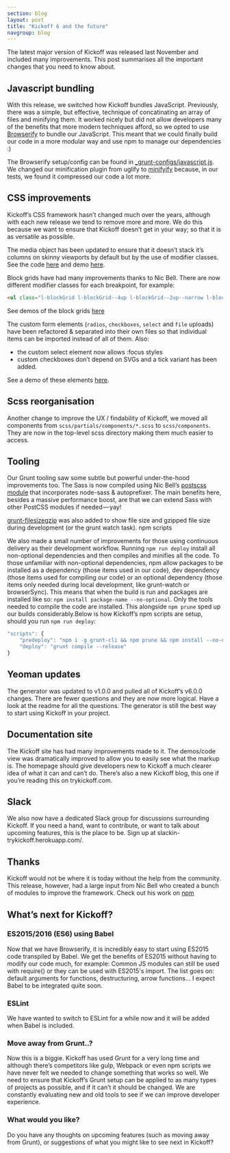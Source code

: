```yaml
---
section: blog
layout: post
title: "Kickoff 6 and the future"
navgroup: blog
---
```

The latest major version of Kickoff was released last November and included many improvements. This post summarises all the important changes that you need to know about.

## Javascript bundling

With this release, we switched how Kickoff bundles JavaScript. Previously, there was a simple, but effective, technique of concatinating an array of files and minifying them. It worked nicely but did not allow developers many of the benefits that more modern techniques afford, so we opted to use [Browserify](http://browserify.org/) to bundle our JavaScript. This meant that we could finally build our code in a more modular way and use npm to manage our dependencies :)

The Browserify setup/config can be found in [_grunt-configs/javascript.js](https://github.com/TryKickoff/kickoff/blob/master/_grunt-configs/javascript.js). We changed our minification plugin from uglify to [minifyify](https://github.com/ben-ng/minifyify) because, in our tests, we found it compressed our code a lot more.

## CSS improvements

Kickoff’s CSS framework hasn’t changed much over the years, although with each new release we tend to remove more and more. We do this because we want to ensure that Kickoff doesn’t get in your way; so that it is as versatile as possible.

The media object has been updated to ensure that it doesn’t stack it’s columns on skinny viewports by default but by the use of modifier classes. See the code [here](https://github.com/TryKickoff/kickoff/blob/master/assets/src/scss/components/_media-object.scss) and demo [here](http://trykickoff.com/demos/components.html#mediaobject).

Block grids have had many improvements thanks to Nic Bell. There are now different modifier classes for each breakpoint, for example:

```html
<ul class="l-blockGrid l-blockGrid--4up l-blockGrid--2up--narrow l-blockGrid--6up--wide">
```

See demos of the block grids [here](http://trykickoff.com/demos/components.html#blockgrids)

The custom form elements (`radios`, `checkboxes`, `select` and `file` uploads) have been refactored & separated into their own files so that individual items can be imported instead of all of them. Also:

* the custom select element now allows :focus styles
* custom checkboxes don’t depend on SVGs and a tick variant has been added.

See a demo of these elements [here](http://trykickoff.com/demos/forms.html#customfields).

## Scss reorganisation

Another change to improve the UX / findability of Kickoff, we moved all components from `scss/partials/components/*.scss` to `scss/components`. They are now in the top-level scss directory making them much easier to access.

## Tooling

Our Grunt tooling saw some subtle but powerful under-the-hood improvements too. The Sass is now compiled using Nic Bell’s [postscss module](https://github.com/nicbell/postscss) that incorporates node-sass & autoprefixer. The main benefits here, besides a massive performance boost, are that we can extend Sass with other PostCSS modules if needed — yay!

[grunt-filesizegzip](https://github.com/mrmartineau/grunt-filesizegzip) was also added to show file size and gzipped file size during development (or the grunt watch task).
npm scripts

We also made a small number of improvements for those using continuous delivery as their development workflow. Running `npm run deploy` install all non-optional dependencies and then compiles and minifies all the code. To those unfamiliar with non-optional dependencies, npm allow packages to be installed as a dependency (those items used in our code), dev dependency (those items used for compiling our code) or an optional dependency (those items only needed during local development, like grunt-watch or browserSync). This means that when the build is run and packages are installed like so: `npm install package-name --no-optional`. Only the tools needed to compile the code are installed. This alongside `npm prune` sped up our builds considerably.Below is how Kickoff’s npm scripts are setup, should you run `npm run deploy`:

```js
"scripts": {
    "predeploy": "npm i -g grunt-cli && npm prune && npm install --no-optional",
    "deploy": "grunt compile --release"
}
```

## Yeoman updates

The generator was updated to v1.0.0 and pulled all of Kickoff’s v6.0.0 changes. There are fewer questions and they are now more logical. Have a look at the readme for all the questions. The generator is still the best way to start using Kickoff in your project.

## Documentation site

The Kickoff site has had many improvements made to it. The demos/code view was dramatically improved to allow you to easily see what the markup is. The homepage should give developers new to Kickoff a much clearer idea of what it can and can’t do. There’s also a new Kickoff blog, this one if you’re reading this on trykickoff.com.

## Slack

We also now have a dedicated Slack group for discussions surrounding Kickoff. If you need a hand, want to contribute, or want to talk about upcoming features, this is the place to be. Sign up at slackin-trykickoff.herokuapp.com/.

## Thanks

Kickoff would not be where it is today without the help from the community. This release, however, had a large input from Nic Bell who created a bunch of modules to improve the framework. Check out his work on [npm]()

## What’s next for Kickoff?

### ES2015/2016 (ES6) using Babel

Now that we have Browserify, it is incredibly easy to start using ES2015 code transpiled by Babel. We get the benefits of ES2015 without having to modify our code much, for example: Common JS modules can still be used with require() or they can be used with ES2015's import. The list goes on: default arguments for functions, destructuring, arrow functions… I expect Babel to be integrated quite soon.

### ESLint

We have wanted to switch to ESLint for a while now and it will be added when Babel is included.

### Move away from Grunt..?

Now this is a biggie. Kickoff has used Grunt for a very long time and although there’s competitors like gulp, Webpack or even npm scripts we have never felt we needed to change something that works so well. We need to ensure that Kickoff’s Grunt setup can be applied to as many types of projects as possible, and if it can’t it should be changed. We are constantly evaluating new and old tools to see if we can improve developer experience.

### What would you like?

Do you have any thoughts on upcoming features (such as moving away from Grunt), or suggestions of what you might like to see next in Kickoff?

